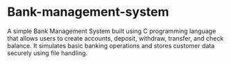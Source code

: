 # Bank-management-system
A simple Bank Management System built using C programming language that allows users to create accounts, deposit, withdraw, transfer, and check balance. It simulates basic banking operations and stores customer data securely using file handling.
